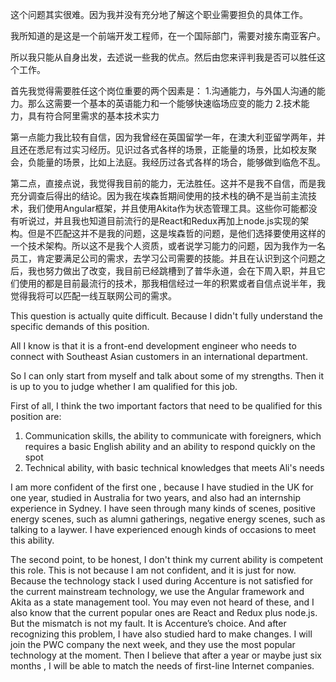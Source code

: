 这个问题其实很难。因为我并没有充分地了解这个职业需要担负的具体工作。

我所知道的是这是一个前端开发工程师，在一个国际部门，需要对接东南亚客户。

所以我只能从自身出发，去述说一些我的优点。然后由您来评判我是否可以胜任这个工作。

首先我觉得需要胜任这个岗位重要的两个因素是：
1.沟通能力，与外国人沟通的能力。那么这需要一个基本的英语能力和一个能够快速临场应变的能力
2.技术能力，具有符合阿里需求的基本技术实力

第一点能力我比较有自信，因为我曾经在英国留学一年，在澳大利亚留学两年，并且还在悉尼有过实习经历。见识过各式各样的场景，正能量的场景，比如校友聚会，负能量的场景，比如上法庭。我经历过各式各样的场合，能够做到临危不乱。

第二点，直接点说，我觉得我目前的能力，无法胜任。这并不是我不自信，而是我充分调查后得出的结论。因为我在埃森哲期间使用的技术栈的确不是当前主流技术，我们使用Angular框架，并且使用Akita作为状态管理工具。这些你可能都没有听说过，并且我也知道目前流行的是React和Redux再加上node.js实现的架构。但是不匹配这并不是我的问题，这是埃森哲的问题，是他们选择要使用这样的一个技术架构。所以这不是我个人资质，或者说学习能力的问题，因为我作为一名员工，肯定要满足公司的需求，去学习公司需要的技能。并且在认识到这个问题之后，我也努力做出了改变，我目前已经跳槽到了普华永道，会在下周入职，并且它们使用的都是目前最流行的技术，那我相信经过一年的积累或者自信点说半年，我觉得我将可以匹配一线互联网公司的需求。

This question is actually quite difficult. Because I didn't fully understand the specific demands of this position.

All I know is that it is a front-end development engineer who needs to connect with Southeast Asian customers in an international department.

So I can only start from myself and talk about some of my strengths. Then it is up to you to judge whether I am qualified for this job.

First of all, I think the two important factors that need to be qualified for this position are:
1. Communication skills, the ability to communicate with foreigners, which requires a basic English ability and an ability to respond quickly on the spot
2. Technical ability, with basic technical knowledges that meets Ali's needs

I am more confident of the first one , because I have studied in the UK for one year, studied in Australia for two years, and also had an internship experience in Sydney. I have seen through many kinds of scenes, positive energy scenes, such as alumni gatherings, negative energy scenes, such as talking to a laywer. I have experienced enough kinds of occasions to meet this ability.

The second point, to be honest, I don't think my current ability is competent this role. This is not because I am not confident, and it is just for now. Because the technology stack I used during Accenture is not satisfied for the current mainstream technology, we use the Angular framework and Akita as a state management tool. You may even not heard of these, and I also know that the current popular ones are React and Redux plus node.js. But the mismatch is not my fault. It is Accenture’s choice. And after recognizing this problem, I have also studied hard to make changes. I will join the PWC company the next week, and they use the most popular technology at the moment. Then I believe that after a year or maybe just six months , I will be able to match the needs of first-line Internet companies.